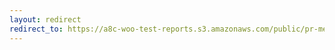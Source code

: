 ```yaml
---
layout: redirect
redirect_to: https://a8c-woo-test-reports.s3.amazonaws.com/public/pr-merge/39288/e2e/index.html
---
```


